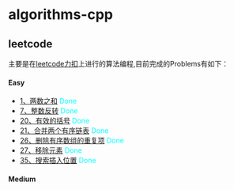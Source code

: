 # algorithms-cpp

## leetcode

主要是在[leetcode力扣](https://leetcode-cn.com/problemset/all/)上进行的算法编程,目前完成的Problems有如下：

#### Easy

  - [1、两数之和](https://leetcode-cn.com/problems/two-sum/)  <font color="00ffff">Done</font>
  - [7、整数反转](https://leetcode-cn.com/problems/reverse-integer/)  <font color="#00ffff">Done</font>
  - [20、有效的括号](https://leetcode-cn.com/problems/valid-parentheses/r)  <font color="#00ffff">Done</font> 
  - [21、合并两个有序链表](https://leetcode-cn.com/problems/merge-two-sorted-lists/)  <font color="#00ffff">Done</font>
  - [26、删除有序数组的重复项](https://leetcode-cn.com/problems/remove-duplicates-from-sorted-array/)  <font color="#00ffff">Done</font>
  - [27、移除元素](https://leetcode-cn.com/problems/remove-element/)  <font color="#00ffff">Done</font>
  - [35、搜索插入位置](https://leetcode-cn.com/problems/search-insert-position/)  <font color="#00ffff">Done</font>
 
#### Medium

  